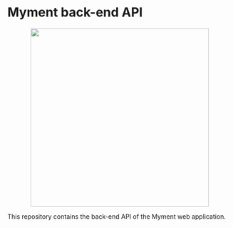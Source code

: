 # Myment back-end API
<p align="center"><img src="src/assets/M.png" height=400px width=auto/></p>
This repository contains the back-end API of the Myment web application.
